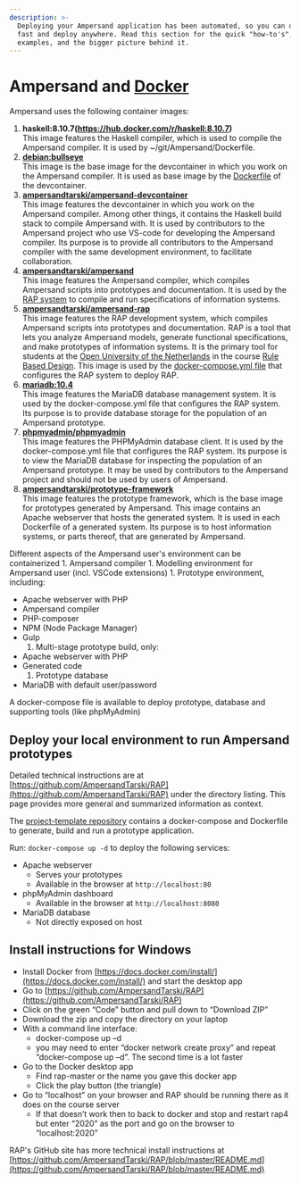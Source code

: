 ```yaml
---
description: >-
  Deploying your Ampersand application has been automated, so you can deploy
  fast and deploy anywhere. Read this section for the quick "how-to's",
  examples, and the bigger picture behind it.
---
```


# Ampersand and [Docker](https://docs.docker.com/get-started/overview/#images)
Ampersand uses the following container images:
1. **haskell:8.10.7(https://hub.docker.com/r/haskell:8.10.7)**  
   This image features the Haskell compiler, which is used to compile the Ampersand compiler.
   It is used by ~/git/Ampersand/Dockerfile.
2. **[debian:bullseye](https://hub.docker.com/_/debian)**  
   This image is the base image for the devcontainer in which you work on the Ampersand compiler.
   It is used as base image by the [Dockerfile](https://github.com/AmpersandTarski/Ampersand/blob/main/.devcontainer/Dockerfile) of the devcontainer.
2. **[ampersandtarski/ampersand-devcontainer](https://hub.docker.com/r/ampersandtarski/ampersand-devcontainer)**  
   This image features the devcontainer in which you work on the Ampersand compiler.
   Among other things, it contains the Haskell build stack to compile Ampersand with.
   It is used by contributors to the Ampersand project who use VS-code for developing the Ampersand compiler.
   Its purpose is to provide all contributors to the Ampersand compiler with the same development environment, to facilitate collaboration.
3. **[ampersandtarski/ampersand](https://hub.docker.com/r/ampersandtarski/ampersand)**  
   This image features the Ampersand compiler, which compiles Ampersand scripts into prototypes and documentation.
   It is used by the [RAP system](https://rap.cs.ou.nl) to compile and run specifications of information systems.
4. **[ampersandtarski/ampersand-rap](https://hub.docker.com/r/ampersandtarski/ampersand-rap)**  
   This image features the RAP development system, which compiles Ampersand scripts into prototypes and documentation.
   RAP is a tool that lets you analyze Ampersand models, generate functional specifications, and make prototypes of information systems.
   It is the primary tool for students at the [Open University of the Netherlands](www.ou.nl) in the course [Rule Based Design](https://www.ou.nl/-/IM0403_Rule-Based-Design). 
   This image is used by the [docker-compose.yml file](https://github.com/AmpersandTarski/RAP/blob/master/docker-compose.yml) that configures the RAP system to deploy RAP.
5. **[mariadb:10.4](https://hub.docker.com/_/mariadb)**  
   This image features the MariaDB database management system.
   It is used by the docker-compose.yml file that configures the RAP system.
   Its purpose is to provide database storage for the population of an Ampersand prototype.
6. **[phpmyadmin/phpmyadmin](https://hub.docker.com/r/phpmyadmin/phpmyadmin)**  
   This image features the PHPMyAdmin database client.
   It is used by the docker-compose.yml file that configures the RAP system.
   Its purpose is to view the MariaDB database for inspecting the population of an Ampersand prototype.
   It may be used by contributors to the Ampersand project and should not be used by users of Ampersand.
6. **[ampersandtarski/prototype-framework](https://hub.docker.com/r/ampersandtarski/prototype-framework)**  
   This image features the prototype framework, which is the base image for   prototypes generated by Ampersand.
   This image contains an Apache webserver that hosts the generated system.
   It is used in each Dockerfile of a generated system.
   Its purpose is to host information systems, or parts thereof, that are   generated by Ampersand.

Different aspects of the Ampersand user's environment can be containerized 1. Ampersand compiler 1. Modelling environment for Ampersand user \(incl. VSCode extensions\) 1. Prototype environment, including:

* Apache webserver with PHP
* Ampersand compiler
* PHP-composer
* NPM \(Node Package Manager\)
* Gulp
  1. Multi-stage prototype build, only:
* Apache webserver with PHP
* Generated code
  1. Prototype database
* MariaDB with default user/password

A docker-compose file is available to deploy prototype, database and supporting tools \(like phpMyAdmin\)

## Deploy your local environment to run Ampersand prototypes

Detailed technical instructions are at [https://github.com/AmpersandTarski/RAP](https://github.com/AmpersandTarski/RAP) under the directory listing. This page provides more general and summarized information as context.

The [project-template repository](https://github.com/AmpersandTarski/project-template) contains a docker-compose and Dockerfile to generate, build and run a prototype application.

Run: `docker-compose up -d` to deploy the following services:

* Apache webserver
  * Serves your prototypes
  * Available in the browser at `http://localhost:80`
* phpMyAdmin dashboard
  * Available in the browser at `http://localhost:8080`
* MariaDB database
  * Not directly exposed on host

## Install instructions for Windows

* Install Docker from [https://docs.docker.com/install/](https://docs.docker.com/install/) and start the desktop app
* Go to [https://github.com/AmpersandTarski/RAP](https://github.com/AmpersandTarski/RAP)
* Click on the green “Code” button and pull down to “Download ZIP”
* Download the zip and copy the directory on your laptop 
* With a command line interface:
  * docker-compose up –d
  * you may need to enter “docker network create proxy” and repeat “docker-compose up –d”. The second time is a lot faster
* Go to the Docker desktop app
  * Find rap-master or the name you gave this docker app
  * Click the play button \(the triangle\)
* Go to “localhost” on your browser and RAP should be running there as it does on the course server
  * If that doesn’t work then to back to docker and stop and restart rap4 but enter “2020” as the port and go on the browser to “localhost:2020”

RAP's GitHub site has more technical install instructions at [https://github.com/AmpersandTarski/RAP/blob/master/README.md](https://github.com/AmpersandTarski/RAP/blob/master/README.md)

